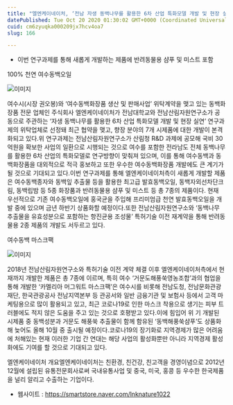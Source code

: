 ```yaml
---
title: "엘엔케이네이처, ‘전남 자생 동백나무를 활용한 6차 산업 특화모델 개발 및 현장 실연’ 연구과제 위탁업체로 선정"
datePublished: Tue Oct 20 2020 01:30:02 GMT+0000 (Coordinated Universal Time)
cuid: cm6zyuqka000209jx7hcv4oa7
slug: 166

---
```



- 이번 연구과제를 통해 새롭게 개발하는 제품에 반려동물용 샴푸 및 미스트 포함

100% 천연 여수동백오일

![이미지](https://cdn.hashnode.com/res/hashnode/image/upload/v1739247156775/4d1d0a63-3d76-43ec-a617-5afe5dd821db.jpeg)

여수시(시장 권오봉)와 ‘여수동백화장품 생산 및 판매사업’ 위탁계약을 맺고 있는 동백화장품 전문 업체인 주식회사 엘엔케이네이처가 전남대학교와 전남산림자원연구소가 공동으로 주관하는 ‘자생 동백나무를 활용한 6차 산업 특화모델 개발 및 현장 실연’ 연구과제의 위탁업체로 선정돼 최근 협약을 맺고, 향장 분야의 7개 시제품에 대한 개발이 본격화되고 있다.위 연구과제는 전남산림자원연구소가 산림청 R&D 과제에 공모해 국비 30억원을 확보한 사업의 일환으로 시행되는 것으로 여수를 포함한 전라남도 전체 동백나무를 활용한 6차 산업의 특화모델로 연구방향이 맞춰져 있으며, 이를 통해 여수동백과 동백화장품을 대외적으로 적극 홍보하고 또한 우수한 여수동백화장품 개발에도 큰 계기가 될 것으로 기대되고 있다.이번 연구과제를 통해 엘엔케이네이처측이 새롭게 개발할 제품은 여수동백종자와 동백잎 추출물 등을 활용한 최고급 발효동백오일, 동백자외선차단크림, 동백립밤 등 5종 화장품과 반려동물용 샴푸 및 미스트 등 총 7종의 제품이다. 현재 우선적으로 기존 여수동백오일에 홍국균을 주입해 프리미엄급 천연 발효동백오일을 개발 중에 있으며 금년 하반기 상품화할 예정이다.또한 전남산림자원연구소와 ‘동백나무 추출물을 유효성분으로 포함하는 항진균용 조성물’ 특허기술 이전 재계약을 통해 반려동물용 2종 제품의 개발도 서두르고 있다.

여수동백 마스크팩

![이미지](https://cdn.hashnode.com/res/hashnode/image/upload/v1739247159490/56c80ceb-0a79-4193-b90e-03bd792ecdf4.jpeg)

2018년 전남산림자원연구소와 특허기술 이전 계약 체결 이후 엘엔케이네이처측에서 현재까지 개발한 제품은 총 7종에 이르며, 특히 여수 ‘거문도해풍쑥영농조합’과의 협업을 통해 개발한 ‘카멜리아 머그워트 마스크팩’은 여수시를 비롯해 전남도청, 전남문화관광재단, 한국관광공사 전남지역본부 등 관공서와 일반 금융기관 및 보험사 등에서 고객 마케팅용으로 많이 활용되고 있고, 최근 코로나19로 인한 마스크 착용으로 생기는 피부 트러블에도 적지 않은 도움을 주고 있는 것으로 호평받고 있다.이에 힘입어 위 기 개발된 시제품 중 동백성분과 거문도 해풍쑥 추출물이 함께 함유된 ‘동백해풍쑥샴푸’도 상품화해 늦어도 올해 10월 중 출시될 예정이다.코로나19의 장기화로 지역경제가 많은 어려움에 처해있는 현재 이러한 기업 간 연대는 해당 사업의 활성화뿐만 아니라 지역경제 활성화에도 기여를 할 것으로 기대되고 있다.

엘엔케이네이처 개요엘엔케이네이처는 친환경, 친건강, 친고객을 경영이념으로 2012년 12월에 설립된 유통전문회사로써 국내유통사업 및 중국, 미국, 홍콩 등 우수한 한국제품을 널리 알리고 수출하는 기업이다.

- 웹사이트 : https://smartstore.naver.com/lnknature1022